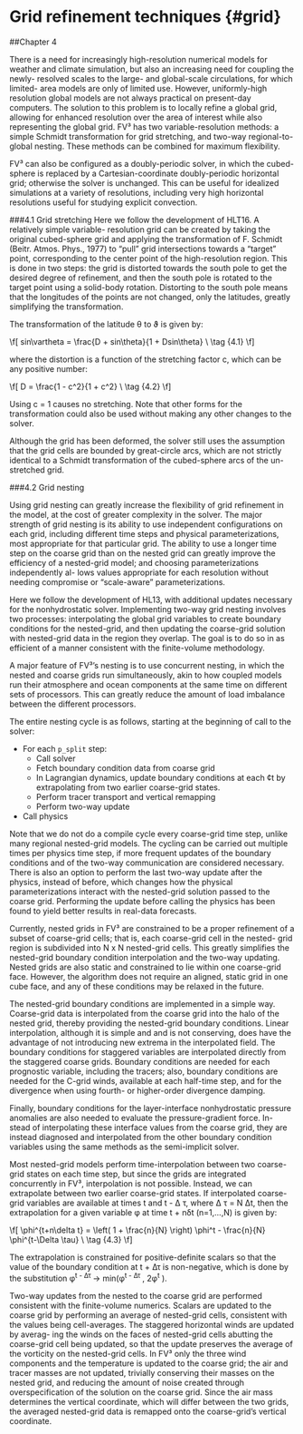 Grid refinement techniques {#grid}
=========================================

##Chapter 4

There is a need for increasingly high-resolution numerical models for weather and climate simulation, but also an increasing need for coupling the newly- resolved scales to the large- and global-scale circulations, for which limited- area models are only of limited use. However, uniformly-high resolution global models are not always practical on present-day computers. The solution to this problem is to locally refine a global grid, allowing for enhanced resolution over the area of interest while also representing the global grid. FV&sup3; has two variable-resolution methods: a simple Schmidt transformation for grid stretching, and two-way regional-to-global nesting. These methods can be combined for maximum flexibility.

FV&sup3; can also be configured as a doubly-periodic solver, in which the cubed-sphere is replaced by a Cartesian-coordinate doubly-periodic horizontal grid; otherwise the solver is unchanged. This can be useful for idealized simulations at a variety of resolutions, including very high horizontal resolutions useful for studying explicit convection.

###4.1 Grid stretching
Here we follow the development of HLT16. A relatively simple variable- resolution grid can be created by taking the original cubed-sphere grid and applying the transformation of F. Schmidt (Beitr. Atmos. Phys., 1977) to “pull” grid intersections towards a “target” point, corresponding to the center point of the high-resolution region. This is done in two steps: the grid is distorted towards the south pole to get the desired degree of refinement, and then the south pole is rotated to the target point using a solid-body rotation. Distorting to the south pole means that the longitudes of the points are not changed, only the latitudes, greatly simplifying the transformation.

The transformation of the latitude &theta; to &thetasym; is given by:

\f[
 	sin\vartheta  =  \frac{D + sin\theta}{1 + Dsin\theta} \\  \tag {4.1}
  \f]

where the distortion is a function of the stretching factor c, which can be any positive number:

\f[
 	D  =  \frac{1 - c^2}{1 + c^2} \\  \tag {4.2}
  \f]

Using c = 1 causes no stretching. Note that other forms for the transformation could also be used without making any other changes to the solver.

Although the grid has been deformed, the solver still uses the assumption that the grid cells are bounded by great-circle arcs, which are not strictly identical to a Schmidt transformation of the cubed-sphere arcs of the un- stretched grid.

###4.2 Grid nesting

Using grid nesting can greatly increase the flexibility of grid refinement in the model, at the cost of greater complexity in the solver. The major strength of grid nesting is its ability to use independent configurations on each grid, including different time steps and physical parameterizations, most appropriate for that particular grid. The ability to use a longer time step on the coarse grid than on the nested grid can greatly improve the efficiency of a nested-grid model; and choosing parameterizations independently al- lows values appropriate for each resolution without needing compromise or “scale-aware” parameterizations.

Here we follow the development of HL13, with additional updates necessary for the nonhydrostatic solver. Implementing two-way grid nesting involves two processes: interpolating the global grid variables to create boundary conditions for the nested-grid, and then updating the coarse-grid solution with nested-grid data in the region they overlap. The goal is to do so in as efficient of a manner consistent with the finite-volume methodology.

A major feature of FV&sup3;’s nesting is to use concurrent nesting, in which the nested and coarse grids run simultaneously, akin to how coupled models run their atmosphere and ocean components at the same time on different sets of processors. This can greatly reduce the amount of load imbalance between the different processors.

The entire nesting cycle is as follows, starting at the beginning of call to the solver:

- For each `p_split` step:
	- Call solver
	- Fetch boundary condition data from coarse grid
	- In Lagrangian dynamics, update boundary conditions at each ¢t by extrapolating from two earlier coarse-grid states.
	- Perform tracer transport and vertical remapping
	- Perform two-way update
- Call physics

Note that we do not do a compile cycle every coarse-grid time step, unlike many regional nested-grid models. The cycling can be carried out multiple times per physics time step, if more frequent updates of the boundary conditions and of the two-way communication are considered necessary. There is also an option to perform the last two-way update after the physics, instead of before, which changes how the physical parameterizations interact with the nested-grid solution passed to the coarse grid. Performing the update before calling the physics has been found to yield better results in real-data forecasts.

Currently, nested grids in FV&sup3; are constrained to be a proper refinement of a subset of coarse-grid cells; that is, each coarse-grid cell in the nested- grid region is subdivided into N x N nested-grid cells. This greatly simplifies the nested-grid boundary condition interpolation and the two-way updating. Nested grids are also static and constrained to lie within one coarse-grid face. However, the algorithm does not require an aligned, static grid in one cube face, and any of these conditions may be relaxed in the future.

The nested-grid boundary conditions are implemented in a simple way. Coarse-grid data is interpolated from the coarse grid into the halo of the nested grid, thereby providing the nested-grid boundary conditions. Linear interpolation, although it is simple and and is not conserving, does have the advantage of not introducing new extrema in the interpolated field. The boundary conditions for staggered variables are interpolated directly from the staggered coarse grids. Boundary conditions are needed for each prognostic variable, including the tracers; also, boundary conditions are needed for the C-grid winds, available at each half-time step, and for the divergence when using fourth- or higher-order divergence damping.

Finally, boundary conditions for the layer-interface nonhydrostatic pressure anomalies are also needed to evaluate the pressure-gradient force. In- stead of interpolating these interface values from the coarse grid, they are instead diagnosed and interpolated from the other boundary condition variables using the same methods as the semi-implicit solver.

Most nested-grid models perform time-interpolation between two coarse- grid states on each time step, but since the grids are integrated concurrently in FV&sup3;, interpolation is not possible. Instead, we can extrapolate between two earlier coarse-grid states. If interpolated coarse-grid variables are available at times t and t - &Delta; &tau;, where &Delta; &tau; = N &Delta;t, then the extrapolation for a given variable &phi; at time t + n&delta;t  (n=1,...,N) is given by:

\f[
 	\phi^{t+n\delta t}  = \left( 1 + \frac{n}{N} \right) \phi^t - \frac{n}{N} \phi^{t-\Delta \tau} \\  \tag {4.3}
  \f]

The extrapolation is constrained for positive-definite scalars so that the value of the boundary condition at t + &Delta;&tau; is non-negative, which is done by the substitution  &phi;<sup>t - &Delta;&tau; </sup>   &rarr; min(&phi;<sup>t - &Delta;&tau; </sup>, 2&phi;<sup>t</sup> ).

Two-way updates from the nested to the coarse grid are performed consistent with the finite-volume numerics. Scalars are updated to the coarse grid by performing an average of nested-grid cells, consistent with the values being cell-averages. The staggered horizontal winds are updated by averag- ing the winds on the faces of nested-grid cells abutting the coarse-grid cell being updated, so that the update preserves the average of the vorticity on the nested-grid cells. In FV&sup3; only the three wind components and the temperature is updated to the coarse grid; the air and tracer masses are not updated, trivially conserving their masses on the nested grid, and reducing the amount of noise created through overspecification of the solution on the coarse grid. Since the air mass determines the vertical coordinate, which will differ between the two grids, the averaged nested-grid data is remapped onto the coarse-grid’s vertical coordinate.


